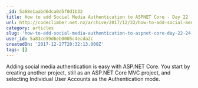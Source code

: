 ```yaml
---
_id: 5a88e1aabd6dca0d5f0d1b32
title: How to add Social Media Authentication to ASPNET Core - Day 22 - 24 days of "Front-end Development with ASP.NET Core, Angular, and Bootstrap"
url: http://codeclimber.net.nz/archive/2017/12/22/how-to-add-social-media-authentication-to-aspnet-core-day-22-24-days-of-front-end-development-with-aspnet-core-angular-and-bootstrap/
category: articles
slug: 'how-to-add-social-media-authentication-to-aspnet-core-day-22-24-days-of-front-end-development-with-'
user_id: 5a83ce59d6eb0005c4ecda2c
createdOn: '2017-12-27T20:32:13.000Z'
tags: []
---
```


Adding social media authentication is easy with ASP.NET Core. You start by creating another project, still as an ASP.NET Core MVC project, and selecting Individual User Accounts as the Authentication mode.
